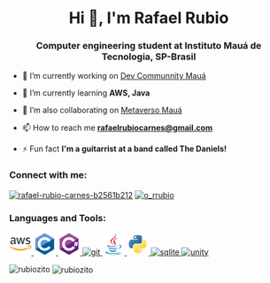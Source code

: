 <h1 align="center">Hi 👋, I'm Rafael Rubio</h1>
<h3 align="center">Computer engineering student at Instituto Mauá de Tecnologia, SP-Brasil</h3>


- 🔭 I’m currently working on [Dev Communnity Mauá](https://github.com/Maua-Dev)

- 🌱 I’m currently learning **AWS, Java**

- 👯 I’m also collaborating on [Metaverso Mauá](https://github.com/MetaversoMaua)

- 📫 How to reach me **rafaelrubiocarnes@gmail.com**

- ⚡ Fun fact **I'm a guitarrist at a band called The Daniels!**

<h3 align="left">Connect with me:</h3>
<p align="left">
<a href="https://linkedin.com/in/rafael-rubio-carnes-b2561b212" target="blank"><img align="center" src="https://raw.githubusercontent.com/rahuldkjain/github-profile-readme-generator/master/src/images/icons/Social/linked-in-alt.svg" alt="rafael-rubio-carnes-b2561b212" height="30" width="40" /></a>
<a href="https://instagram.com/o_rrubio" target="blank"><img align="center" src="https://raw.githubusercontent.com/rahuldkjain/github-profile-readme-generator/master/src/images/icons/Social/instagram.svg" alt="o_rrubio" height="30" width="40" /></a>
</p>

<h3 align="left">Languages and Tools:</h3>
<p align="left"> <a href="https://aws.amazon.com" target="_blank" rel="noreferrer"> <img src="https://raw.githubusercontent.com/devicons/devicon/master/icons/amazonwebservices/amazonwebservices-original-wordmark.svg" alt="aws" width="40" height="40"/> </a> <a href="https://www.cprogramming.com/" target="_blank" rel="noreferrer"> <img src="https://raw.githubusercontent.com/devicons/devicon/master/icons/c/c-original.svg" alt="c" width="40" height="40"/> </a> <a href="https://www.w3schools.com/cs/" target="_blank" rel="noreferrer"> <img src="https://raw.githubusercontent.com/devicons/devicon/master/icons/csharp/csharp-original.svg" alt="csharp" width="40" height="40"/> </a> <a href="https://git-scm.com/" target="_blank" rel="noreferrer"> <img src="https://www.vectorlogo.zone/logos/git-scm/git-scm-icon.svg" alt="git" width="40" height="40"/> </a> <a href="https://www.java.com" target="_blank" rel="noreferrer"> <img src="https://raw.githubusercontent.com/devicons/devicon/master/icons/java/java-original.svg" alt="java" width="40" height="40"/> </a> <a href="https://www.python.org" target="_blank" rel="noreferrer"> <img src="https://raw.githubusercontent.com/devicons/devicon/master/icons/python/python-original.svg" alt="python" width="40" height="40"/> </a> <a href="https://www.sqlite.org/" target="_blank" rel="noreferrer"> <img src="https://www.vectorlogo.zone/logos/sqlite/sqlite-icon.svg" alt="sqlite" width="40" height="40"/> </a> <a href="https://unity.com/" target="_blank" rel="noreferrer"> <img src="https://www.vectorlogo.zone/logos/unity3d/unity3d-icon.svg" alt="unity" width="40" height="40"/> </a> </p>

<p><img align="left" src="https://github-readme-stats.vercel.app/api/top-langs?username=rubiozito&show_icons=true&theme=dark&title_color=ff00d0&bg_color=00ffee&locale=en&layout=compact" alt="rubiozito" /></p>

<p>&nbsp;<img align="center" src="https://github-readme-stats.vercel.app/api?username=rubiozito&show_icons=true&theme=dracula&title_color=00f5e4&bg_color=b80000&hide_border=true&locale=en" alt="rubiozito" /></p>